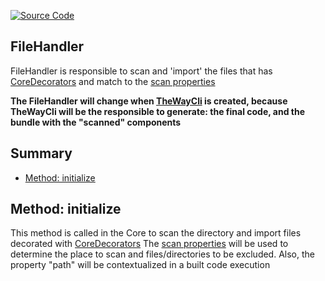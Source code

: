 [![Source Code](https://img.shields.io/badge/Source%20Code-black?logo=TypeScript&style=for-the-badge)](src/main/core/handler/file.handler.ts)

## FileHandler

FileHandler is responsible to scan and 'import' the files that has [CoreDecorators](documentation/the-way/core/decorator/core-decorators.md)
and match to the [scan properties](documentation/the-way/core/application-properties.md#the-waycorescan)

**The FileHandler will change when [TheWayCli](https://github.com/umberware/the-way/issues/47) is created,
because TheWayCli will be the responsible to generate: the final code, and the bundle with the "scanned" components**

## Summary
 - [Method: initialize](#method-initialize)

## Method: initialize

This method is called in the Core to scan the directory and import files decorated with [CoreDecorators](documentation/the-way/core/decorator/core-decorators.md)
The [scan properties](documentation/the-way/core/application-properties.md#the-waycorescan) will be used to determine the place to scan and files/directories to be excluded. Also, the property "path" will be contextualized in a built code execution